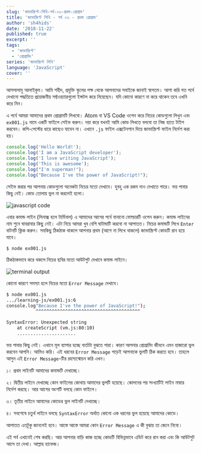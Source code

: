 ```yaml
---
slug: 'জাভাস্ক্রিপ্ট-শিখি-পর্ব-০৩-প্রথম-প্রোগ্রাম'
title: 'জাভাস্ক্রিপ্ট শিখি - পর্ব ০৩ - প্রথম প্রোগ্রাম'
author: 'sh4hids'
date: '2018-11-22'
published: true
excerpt: ''
tags:
  - 'জাভাস্ক্রিপ্ট'
  - 'প্রোগ্রামিং'
series: 'জাভাস্ক্রিপ্ট শিখি'
language: 'JavaScript'
cover: ''
---
```


আসসালামু আলাইকুম। আমি শহীদ, প্রযুক্তি স্কুলের পক্ষ থেকে আপনাদের সবাইকে জানাই স্বাগতম। আশা করি গত পর্বে দেখানো পদ্ধতিতে প্রয়োজনীয় সফ্টওয়্যাারগুলো ইন্সটল করে নিয়েছেন। যদি কোনো কারণে না করে থাকেন তবে এখনি করে নিন।

এ পর্বে আমরা আমাদের প্রথম প্রোগ্রামটি লিখবো। Atom বা VS Code ওপেন করে নিচের কোডগুলো লিখুন এবং `ex001.js` নামে একটি ফাইলে সেইভ করুন। দয়া করে যখনই আমি কোড লিখতে বলবো তা নিজ হাতে টাইপ করবেন। কপি-পেস্টের ধারে কাছেও যাবেন না। এখানে `.js` ফাইল এক্সটেনশান দিয়ে জাভাস্ক্রিপ্ট ফাইল নির্দেশ করা হয়।

```javascript
console.log('Hello World!');
console.log('I am a JavaScript developer');
console.log('I love writing JavaScript');
console.log('This is awesome');
console.log("I'm superman!");
console.log("Because I've the power of JavaScript!");
```

সেইভ করার পর আপনার কোডগুলো অনেকটা নিচের মতো দেখাবে। হুবহু এক রকম নাও দেখাতে পারে। ভয় পাবার কিছু নেই। কোড তোলায় ভুল না করলেই হলো।

![javascript code](https://cdn.staticaly.com/gh/bdTechies/prozuktischool-cdn/13672e30c247f5b31d23e1561ec15d313ec46be7/images/ex001_01.png)

এবার কমান্ড লাইন (লিনাক্স হলে টার্মিনাল) এ আমাদের আগের পর্বে বানানো ফোল্ডারটি ওপেন করুন। কমান্ড লাইনের নাম শুনে ঘাবরাবার কিছু নেই। এটা নিয়ে আমরা খুব বেশি ঘাটাঘাটি করবো না আপাতত। নিচের কমান্ডটি লিখে `Enter` বাটনটি ক্লিক করুন। সবকিছু ঠিকঠাক থাকলে আপনার প্রথম (আগে না লিখে থাকলে) জাভাস্ক্রিপ্ট কোডটি রান হয়ে যাবে।

```bash
$ node ex001.js
```

ঠিকঠাকভাবে করে থকলে নিচের ছবির মতো আউটপুট দেখাবে কমান্ড লাইনে।

![terminal output](https://cdn.staticaly.com/gh/bdTechies/prozuktischool-cdn/13672e30c247f5b31d23e1561ec15d313ec46be7/images/ex001_02.png)

কোনো কারণে সমস্যা হলে নিচের মতো `Error Message` দেখাবে।

```bash
$ node ex001.js
.../learning-js/ex001.js:6
console.log"Because I've the power of JavaScript!");
           ^^^^^^^^^^^^^^^^^^^^^^^^^^^^^^^^^^^^^^^

SyntaxError: Unexpected string
    at createScript (vm.js:80:10)
    ......................
```

ভয় পাবার কিছু নেই। এখানে মূল ব্যাপার হচ্ছে বার্তাটা বুঝতে পারা। কারণ আপনার প্রোগ্রামিং জীবনে এমন হাজারো ভুল করবেন আপনি। আমিও করি। এই ধরনের `Error Message` পড়েই আপনাকে ভুলটি ঠিক করতে হবে। তাহলে আসুন এই `Error Message`-টির রহস্যন্মোচন করি এখন।

১। প্রথম লাইনটি আমাদের কমান্ডটি দেখাচ্ছে।

২। দ্বিতীয় লাইনে দেখাচ্ছে কোন ফাইলের কোথায় আমাদের ভুলটি হয়েছে। কোলনের পর সংখ্যাটিই লাইন নাম্বার নির্দেশ করছে। আর আগের অংশটি বলছে কোন ফাইলে।

৩। তৃতীয় লাইনে আমাদের কোডের ভুল লাইনটি দেখাচ্ছে।

৪। সবশেষে চতুর্থ লাইনে বলছে `SyntaxError` অর্থাত কোনো এক ধরনের ভুল হয়েছে আমাদের কোডে।

আপাতত এতটুকু জানলেই হবে। আস্তে আস্তে আমরা কোন `Error Message` এ কী বুঝায় তা জেনে নিবো।

এই পর্ব এখানেই শেষ করছি। আর আপনার বাড়ি কাজ হচ্ছে কোডটি বিভিন্নভাবে এডিট করে রান করা এবং কি আউটপুট আসে তা দেখা। আল্লাহ হাফেজ।
